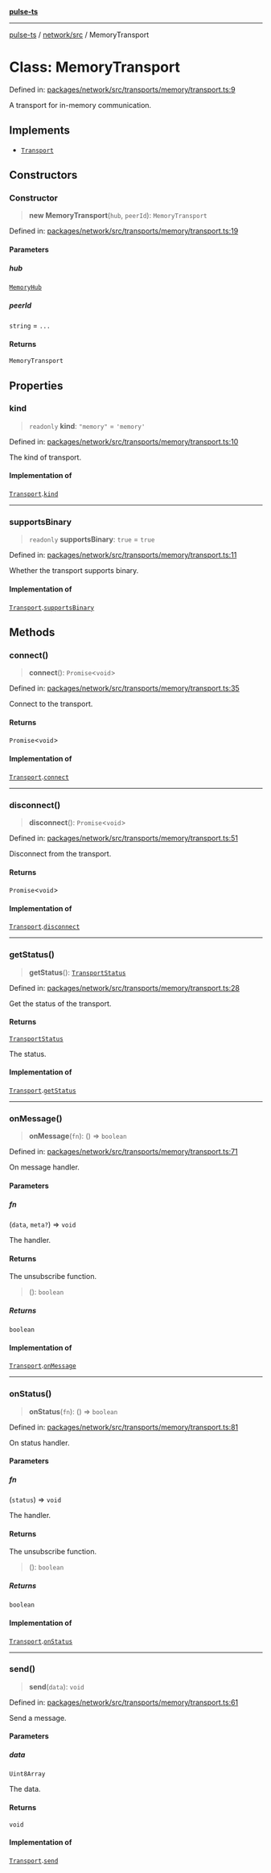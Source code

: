 [**pulse-ts**](../../../README.md)

***

[pulse-ts](../../../README.md) / [network/src](../README.md) / MemoryTransport

# Class: MemoryTransport

Defined in: [packages/network/src/transports/memory/transport.ts:9](https://github.com/jlehett/pulse-ts/blob/b287bc18de1bbb78a8cc43f602a646e458610bc3/packages/network/src/transports/memory/transport.ts#L9)

A transport for in-memory communication.

## Implements

- [`Transport`](../interfaces/Transport.md)

## Constructors

### Constructor

> **new MemoryTransport**(`hub`, `peerId`): `MemoryTransport`

Defined in: [packages/network/src/transports/memory/transport.ts:19](https://github.com/jlehett/pulse-ts/blob/b287bc18de1bbb78a8cc43f602a646e458610bc3/packages/network/src/transports/memory/transport.ts#L19)

#### Parameters

##### hub

[`MemoryHub`](../interfaces/MemoryHub.md)

##### peerId

`string` = `...`

#### Returns

`MemoryTransport`

## Properties

### kind

> `readonly` **kind**: `"memory"` = `'memory'`

Defined in: [packages/network/src/transports/memory/transport.ts:10](https://github.com/jlehett/pulse-ts/blob/b287bc18de1bbb78a8cc43f602a646e458610bc3/packages/network/src/transports/memory/transport.ts#L10)

The kind of transport.

#### Implementation of

[`Transport`](../interfaces/Transport.md).[`kind`](../interfaces/Transport.md#kind)

***

### supportsBinary

> `readonly` **supportsBinary**: `true` = `true`

Defined in: [packages/network/src/transports/memory/transport.ts:11](https://github.com/jlehett/pulse-ts/blob/b287bc18de1bbb78a8cc43f602a646e458610bc3/packages/network/src/transports/memory/transport.ts#L11)

Whether the transport supports binary.

#### Implementation of

[`Transport`](../interfaces/Transport.md).[`supportsBinary`](../interfaces/Transport.md#supportsbinary)

## Methods

### connect()

> **connect**(): `Promise`\<`void`\>

Defined in: [packages/network/src/transports/memory/transport.ts:35](https://github.com/jlehett/pulse-ts/blob/b287bc18de1bbb78a8cc43f602a646e458610bc3/packages/network/src/transports/memory/transport.ts#L35)

Connect to the transport.

#### Returns

`Promise`\<`void`\>

#### Implementation of

[`Transport`](../interfaces/Transport.md).[`connect`](../interfaces/Transport.md#connect)

***

### disconnect()

> **disconnect**(): `Promise`\<`void`\>

Defined in: [packages/network/src/transports/memory/transport.ts:51](https://github.com/jlehett/pulse-ts/blob/b287bc18de1bbb78a8cc43f602a646e458610bc3/packages/network/src/transports/memory/transport.ts#L51)

Disconnect from the transport.

#### Returns

`Promise`\<`void`\>

#### Implementation of

[`Transport`](../interfaces/Transport.md).[`disconnect`](../interfaces/Transport.md#disconnect)

***

### getStatus()

> **getStatus**(): [`TransportStatus`](../type-aliases/TransportStatus.md)

Defined in: [packages/network/src/transports/memory/transport.ts:28](https://github.com/jlehett/pulse-ts/blob/b287bc18de1bbb78a8cc43f602a646e458610bc3/packages/network/src/transports/memory/transport.ts#L28)

Get the status of the transport.

#### Returns

[`TransportStatus`](../type-aliases/TransportStatus.md)

The status.

#### Implementation of

[`Transport`](../interfaces/Transport.md).[`getStatus`](../interfaces/Transport.md#getstatus)

***

### onMessage()

> **onMessage**(`fn`): () => `boolean`

Defined in: [packages/network/src/transports/memory/transport.ts:71](https://github.com/jlehett/pulse-ts/blob/b287bc18de1bbb78a8cc43f602a646e458610bc3/packages/network/src/transports/memory/transport.ts#L71)

On message handler.

#### Parameters

##### fn

(`data`, `meta?`) => `void`

The handler.

#### Returns

The unsubscribe function.

> (): `boolean`

##### Returns

`boolean`

#### Implementation of

[`Transport`](../interfaces/Transport.md).[`onMessage`](../interfaces/Transport.md#onmessage)

***

### onStatus()

> **onStatus**(`fn`): () => `boolean`

Defined in: [packages/network/src/transports/memory/transport.ts:81](https://github.com/jlehett/pulse-ts/blob/b287bc18de1bbb78a8cc43f602a646e458610bc3/packages/network/src/transports/memory/transport.ts#L81)

On status handler.

#### Parameters

##### fn

(`status`) => `void`

The handler.

#### Returns

The unsubscribe function.

> (): `boolean`

##### Returns

`boolean`

#### Implementation of

[`Transport`](../interfaces/Transport.md).[`onStatus`](../interfaces/Transport.md#onstatus)

***

### send()

> **send**(`data`): `void`

Defined in: [packages/network/src/transports/memory/transport.ts:61](https://github.com/jlehett/pulse-ts/blob/b287bc18de1bbb78a8cc43f602a646e458610bc3/packages/network/src/transports/memory/transport.ts#L61)

Send a message.

#### Parameters

##### data

`Uint8Array`

The data.

#### Returns

`void`

#### Implementation of

[`Transport`](../interfaces/Transport.md).[`send`](../interfaces/Transport.md#send)

